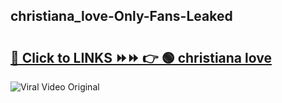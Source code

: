 
 ## christiana_love-Only-Fans-Leaked

# <h2><a href="https://clipsfans.com/christiana_love&ref=git">🔗 Click to LINKS ⏩⏩ 👉 🟢 christiana love </a></h2>

<a href="https://clipsfans.com/christiana_love&ref=git" rel="nofollow" data-target="animated-image.originalLink"><img src="https://i.ibb.co.com/xMMVF88/686577567.gif" alt="Viral Video Original" style="max-width: 100%; display: inline-block;" data-target="animated-image.originalImage"></a>
